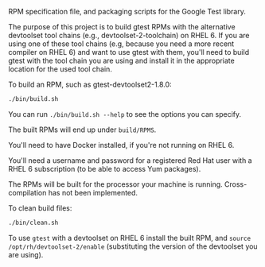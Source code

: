 RPM specification file, and packaging scripts for the Google Test library.

The purpose of this project is to build gtest RPMs with the alternative
devtoolset tool chains (e.g., devtoolset-2-toolchain) on RHEL 6.  If you are
using one of these tool chains (e.g, because you need a more recent compiler on
RHEL 6) and want to use gtest with them, you'll need to build gtest with the
tool chain you are using and install it in the appropriate location for the
used tool chain.

To build an RPM, such as gtest-devtoolset2-1.8.0:

```BASH
./bin/build.sh
```

You can run `./bin/build.sh --help` to see the options you can specify.

The built RPMs will end up under `build/RPMS`.

You'll need to have Docker installed, if you're not running on RHEL 6.

You'll need a username and password for a registered Red Hat user with a
RHEL 6 subscription (to be able to access Yum packages).

The RPMs will be built for the processor your machine is running.
Cross-compilation has not been implemented.

To clean build files:

```BASH
./bin/clean.sh
```

To use `gtest` with a devtoolset on RHEL 6 install the built RPM, and
`source /opt/rh/devtoolset-2/enable` (substituting the version of the
devtoolset you are using).
